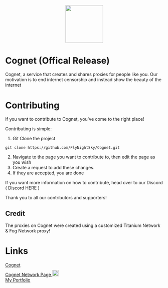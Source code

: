 ## <p align="center" ><img src="https://cognet.vercel.app/logo.png" width="120" /></p>
# Cognet (Offical Release)
Cognet, a service that creates and shares proxies for people like you. Our motivation is to end internet censorship and instead show the beauty of the internet

# Contributing
If you want to contribute to Cognet, you've come to the right place!

Contributing is simple:

1. Git Clone the project
```
git clone https://github.com/FlyNightSky/Cognet.git
```
2. Navigate to the page you want to contribute to, then edit the page as you wish
3. Create a request to add these changes.
4. If they are accepted, you are done

If you want more information on how to contribute, head over to our Discord ( Discord HERE )

Thank you to all our contributors and supporters!



## Credit

The proxies on Cognet were created using a customized Titanium Network & Fog Network proxy!

# Links

<a href="cognet.vercel.app"> Cognet </a><br>
<a href="https://github.com/Cognet-Network"> Cognet Network Page <img src="https://cdn0.iconfinder.com/data/icons/shift-logotypes/32/Github-512.png" width="20" style="padding-top:.5rem;"/><br>
 </a>
<a href="streamscribe.vercel.app"> My Portfolio</a>



